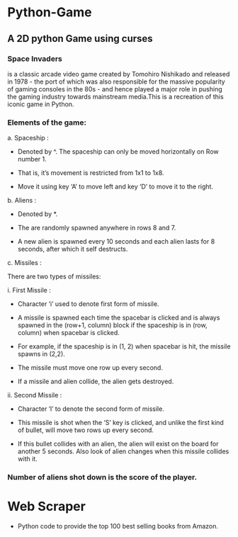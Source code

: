 # Python-Game
## A 2D python Game using curses

### Space Invaders​

is a classic arcade video game created by Tomohiro Nishikado and released in 
1978 - the port of which was also responsible for the massive popularity of gaming consoles in 
the 80s - and hence played a major role in pushing the gaming industry towards mainstream 
media.This is a recreation of this iconic game in 
Python. 
 
### Elements of the game:
 
a. Spaceship​ : 

- Denoted by ^. The spaceship can only be moved horizontally on Row number 1.

- That is, it’s movement is restricted from 1x1 to 1x8. 

- Move it using key ‘A’ to move left and key ‘D’ to move it to the right.

b. Aliens​ :  

- Denoted by *. 

- The are randomly spawned anywhere in rows 8 and 7.

- A new alien is spawned every 10 seconds and each alien lasts for 8 seconds, after which it self destructs. 
 
 
c. Missiles​ : 

There are two types of missiles: 

i. First Missile​ :

- Character ‘i’ used to denote first form of missile. 
  
- A missile is spawned each time the spacebar is clicked and is always spawned in the (row+1, column) block if the spaceship is in (row, column) when spacebar is clicked. 
  
- For example, if the spaceship is in (1, 2) when spacebar is hit, the missile spawns in (2,2). 
  
- The missile must move one row up every second. 
  
- If a missile and alien collide, the alien gets destroyed.  


ii. Second Missile​ :

- Character ‘l’ to denote the second form of missile. 

- This missile is shot when the ‘S’ key is clicked, and unlike the first kind of bullet, will 
move two rows up every second.

- If this bullet collides with an alien, the alien will exist on the board for another 5 seconds. Also look of alien changes 
when this missile collides with it. 
 
### Number of aliens shot down is the score of the player.

# Web Scraper
- Python code to provide the top 100 best selling books from Amazon.

